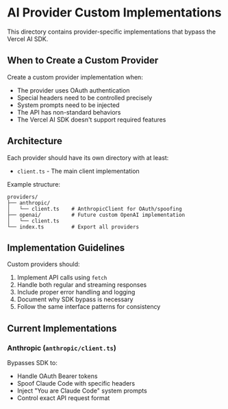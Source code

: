 # AI Provider Custom Implementations

This directory contains provider-specific implementations that bypass the Vercel AI SDK.

## When to Create a Custom Provider

Create a custom provider implementation when:

- The provider uses OAuth authentication
- Special headers need to be controlled precisely
- System prompts need to be injected
- The API has non-standard behaviors
- The Vercel AI SDK doesn't support required features

## Architecture

Each provider should have its own directory with at least:

- `client.ts` - The main client implementation

Example structure:

```
providers/
├── anthropic/
│   └── client.ts    # AnthropicClient for OAuth/spoofing
├── openai/          # Future custom OpenAI implementation
│   └── client.ts
└── index.ts         # Export all providers
```

## Implementation Guidelines

Custom providers should:

1. Implement API calls using `fetch`
2. Handle both regular and streaming responses
3. Include proper error handling and logging
4. Document why SDK bypass is necessary
5. Follow the same interface patterns for consistency

## Current Implementations

### Anthropic (`anthropic/client.ts`)

Bypasses SDK to:

- Handle OAuth Bearer tokens
- Spoof Claude Code with specific headers
- Inject "You are Claude Code" system prompts
- Control exact API request format
